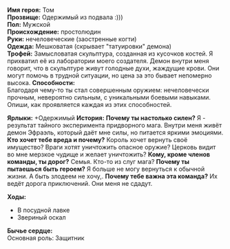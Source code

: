 **Имя героя:** Том  
**Прозвище:** Одержимый из подвала :)))   
**Пол:** Мужской  
**Происхождение:** простолюдин  
**Руки:** нечеловеческие (заостренные когти)  
**Одежда:** Мешковатая (скрывает "татуировки" демона)  
**Трофей:**  Замысловатая скульптура, созданная из кусочков костей. Я прихватил её из лаборатории моего создателя. Демон внутри меня говорит, что в скульптуре живут голодные духи, жаждущие крови. Они могут помочь в трудной ситуации, но цена за это бывает непомерно высока.
**Способности:**  
Благодаря чему-то ты стал совершенным оружием: нечеловечески прочным, невероятно сильным, с уникальными боевыми навыками.
Опиши, как проявляется каждая из этих способностей.

**Ярлыки:** +Одержимый
**История:**
**Почему ты настолько силен?**
Я - результат тайного эксперимента придворного мага. Внутри меня живёт демон Эфраэль, который даёт мне силы, но питается яркими эмоциями.
**Кто хочет тебе вреда и почему?**
Король хочет вернуть своё имущество? Враги хотят уничтожить опасное оружие? Церковь видит во мне мерзкое чудище и желает уничтожить?
**Кому, кроме членов команды, ты дорог?**
Семья. Кто-то из слуг мага?
**Почему ты пытаешься быть героем?**
Я больше не могу вернуться к обычной жизни. А быть злодеем не хочу,.
**Почему тебе важна эта команда?**
Их ведёт дорога приключений. Они меня не сдадут.

**Ходы:**  
- В посудной лавке
- Звериный оскал

**Бычье сердце:**  
Основная роль: Защитник
